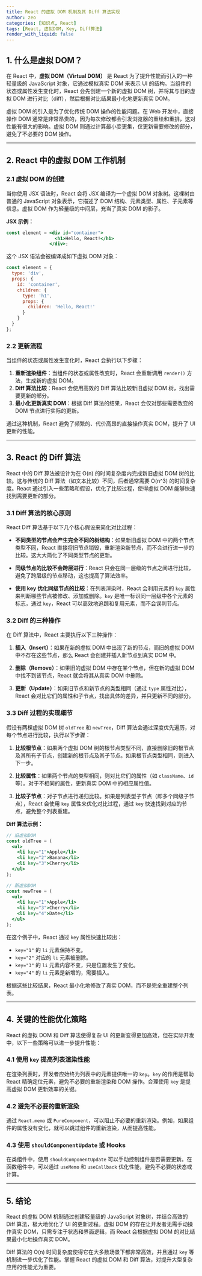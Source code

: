 ```yaml
---
title: React 的虚拟 DOM 机制及其 Diff 算法实现
author: zeo
categories: [知识点, React]
tags: [React, 虚拟DOM, Key, Diff算法]
render_with_liquid: false
---
```


## 1. 什么是虚拟 DOM？

在 React 中，**虚拟 DOM（Virtual DOM）** 是 React 为了提升性能而引入的一种轻量级的 JavaScript 对象，它通过模拟真实 DOM 来表示 UI 的结构。当组件的状态或属性发生变化时，React 会先创建一个新的虚拟 DOM 树，并将其与旧的虚拟 DOM 进行对比（diff），然后根据对比结果最小化地更新真实 DOM。

虚拟 DOM 的引入是为了优化传统 DOM 操作的性能问题。在 Web 开发中，直接操作 DOM 通常是非常昂贵的，因为每次修改都会引发浏览器的重绘和重排，这对性能有很大的影响。虚拟 DOM 则通过计算最小变更集，仅更新需要修改的部分，避免了不必要的 DOM 操作。

---

## 2. React 中的虚拟 DOM 工作机制

### 2.1 虚拟 DOM 的创建

当你使用 JSX 语法时，React 会将 JSX 编译为一个虚拟 DOM 对象树。这棵树由普通的 JavaScript 对象表示，它描述了 DOM 结构、元素类型、属性、子元素等信息。虚拟 DOM 作为轻量级的中间层，充当了真实 DOM 的影子。

**JSX 示例：**

```jsx
const element = <div id="container">
                  <h1>Hello, React!</h1>
                </div>;
```

这个 JSX 语法会被编译成如下虚拟 DOM 对象：

```javascript
const element = {
  type: 'div',
  props: {
    id: 'container',
    children: {
      type: 'h1',
      props: {
        children: 'Hello, React!'
      }
    }
  }
};
```

### 2.2 更新流程

当组件的状态或属性发生变化时，React 会执行以下步骤：

1. **重新渲染组件**：当组件的状态或属性改变时，React 会重新调用 `render()` 方法，生成新的虚拟 DOM。
2. **Diff 算法比较**：React 会使用高效的 Diff 算法比较新旧虚拟 DOM 树，找出需要更新的部分。
3. **最小化更新真实 DOM**：根据 Diff 算法的结果，React 会仅对那些需要改变的 DOM 节点进行实际的更新。

通过这种机制，React 避免了频繁的、代价高昂的直接操作真实 DOM，提升了 UI 更新的性能。

---

## 3. React 的 Diff 算法

React 中的 Diff 算法被设计为在 O(n) 的时间复杂度内完成新旧虚拟 DOM 树的比较。这与传统的 Diff 算法（如文本比较）不同，后者通常需要 O(n^3) 的时间复杂度。React 通过引入一些策略和假设，优化了比较过程，使得虚拟 DOM 能够快速找到需要更新的部分。

### 3.1 Diff 算法的核心原则

React Diff 算法基于以下几个核心假设来简化对比过程：

- **不同类型的节点会产生完全不同的树结构**：如果新旧虚拟 DOM 中的两个节点类型不同，React 直接将旧节点销毁，重新渲染新节点，而不会进行进一步的比较。这大大简化了不同类型节点的更新。
  
- **同级节点的比较不会跨层进行**：React 只会在同一层级的节点之间进行比较，避免了跨层级的节点移动，这也提高了算法效率。

- **使用 key 优化同级节点的比较**：在列表渲染时，React 会利用元素的 `key` 属性来判断哪些节点被修改、添加或删除。`key` 是唯一标识同一层级中各个元素的标志，通过 `key`，React 可以高效地追踪和复用元素，而不会误判节点。

### 3.2 Diff 的三种操作

在 Diff 算法中，React 主要执行以下三种操作：

1. **插入（Insert）**：如果在新的虚拟 DOM 中出现了新的节点，而旧的虚拟 DOM 中不存在这些节点，那么 React 会创建并插入新节点到真实 DOM 中。

2. **删除（Remove）**：如果旧的虚拟 DOM 中存在某个节点，但在新的虚拟 DOM 中找不到该节点，React 就会将其从真实 DOM 中删除。

3. **更新（Update）**：如果旧节点和新节点的类型相同（通过 `type` 属性对比），React 会对比它们的属性和子节点，找出具体的差异，并只更新不同的部分。

### 3.3 Diff 过程的实现细节

假设有两棵虚拟 DOM 树 `oldTree` 和 `newTree`，Diff 算法会通过深度优先遍历，对每个节点进行比较，执行以下步骤：

1. **比较根节点**：如果两个虚拟 DOM 树的根节点类型不同，直接删除旧的根节点及其所有子节点，创建新的根节点及其子节点。如果根节点类型相同，则进入下一步。

2. **比较属性**：如果两个节点的类型相同，则对比它们的属性（如 `className`、`id` 等）。对于不相同的属性，更新真实 DOM 中的相应属性值。

3. **比较子节点**：对子节点进行递归比较。如果是列表型子节点（即多个同级子节点），React 会使用 `key` 属性来优化对比过程，通过 `key` 快速找到对应的节点，避免整个列表重建。

**Diff 算法示例：**

```jsx
// 旧虚拟DOM
const oldTree = (
  <ul>
    <li key="1">Apple</li>
    <li key="2">Banana</li>
    <li key="3">Cherry</li>
  </ul>
);

// 新虚拟DOM
const newTree = (
  <ul>
    <li key="1">Apple</li>
    <li key="3">Cherry</li>
    <li key="4">Date</li>
  </ul>
);
```

在这个例子中，React 通过 `key` 属性快速比较出：
- `key="1"` 的 `li` 元素保持不变。
- `key="2"` 对应的 `li` 元素被删除。
- `key="3"` 的 `li` 元素内容不变，只是位置发生了变化。
- `key="4"` 的 `li` 元素是新增的，需要插入。

根据这些比较结果，React 最小化地修改了真实 DOM，而不是完全重建整个列表。

---

## 4. 关键的性能优化策略

React 的虚拟 DOM 和 Diff 算法使得复杂 UI 的更新变得更加高效，但在实际开发中，以下一些策略可以进一步提升性能：

### 4.1 使用 `key` 提高列表渲染性能

在渲染列表时，开发者应始终为列表中的元素提供唯一的 `key`。`key` 的作用是帮助 React 精确定位元素，避免不必要的重新渲染和 DOM 操作。合理使用 `key` 是提高虚拟 DOM 更新效率的关键。

### 4.2 避免不必要的重新渲染

通过 `React.memo` 或 `PureComponent`，可以阻止不必要的重新渲染。例如，如果组件的属性没有变化，就可以跳过组件的重新渲染，从而提高性能。

### 4.3 使用 `shouldComponentUpdate` 或 Hooks

在类组件中，使用 `shouldComponentUpdate` 可以手动控制组件是否需要更新。在函数组件中，可以通过 `useMemo` 和 `useCallback` 优化性能，避免不必要的状态或计算。

---

## 5. 结论

React 的虚拟 DOM 机制通过创建轻量级的 JavaScript 对象树，并结合高效的 Diff 算法，极大地优化了 UI 的更新过程。虚拟 DOM 的存在让开发者无需手动操作真实 DOM，只需专注于状态和界面逻辑，而 React 会根据虚拟 DOM 的对比结果最小化地操作真实 DOM。

Diff 算法的 O(n) 时间复杂度使得它在大多数场景下都非常高效，并且通过 `key` 等机制进一步优化了性能。掌握 React 的虚拟 DOM 和 Diff 算法，对提升大型复杂应用的性能尤为重要。
